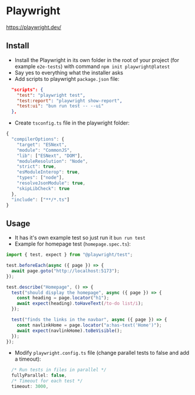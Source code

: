 # Playwright

https://playwright.dev/

## Install

- Install the Playwright in its own folder in the root of your project (for example `e2e-tests`) with command `npm init playwright@latest`
- Say yes to everything what the installer asks
- Add scripts to playwright `package.json` file:

```json
  "scripts": {
    "test": "playwright test",
    "test:report": "playwright show-report",
    "test:ui": "bun run test -- --ui"
  },
```

- Create `tsconfig.ts` file in the playwright folder:

```ts
{
  "compilerOptions": {
    "target": "ESNext",
    "module": "CommonJS",
    "lib": ["ESNext", "DOM"],
    "moduleResolution": "Node",
    "strict": true,
    "esModuleInterop": true,
    "types": ["node"],
    "resolveJsonModule": true,
    "skipLibCheck": true
  },
  "include": ["**/*.ts"]
}

```

## Usage

- It has it's own example test so just run it `bun run test`
- Example for homepage test (`homepage.spec.ts`):

```ts
import { test, expect } from "@playwright/test";

test.beforeEach(async ({ page }) => {
  await page.goto("http://localhost:5173");
});

test.describe("Homepage", () => {
  test("should display the homepage", async ({ page }) => {
    const heading = page.locator("h1");
    await expect(heading).toHaveText(/to-do list/i);
  });

  test("finds the links in the navbar", async ({ page }) => {
    const navlinkHome = page.locator("a:has-text('Home')");
    await expect(navlinkHome).toBeVisible();
  });
});
```

- Modify `playwright.config.ts` file (change parallel tests to false and add a timeout):

```ts
  /* Run tests in files in parallel */
  fullyParallel: false,
  /* Timeout for each test */
  timeout: 3000,
```
